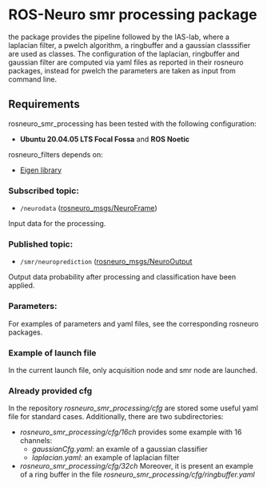 # ROS-Neuro smr processing package
the package provides the pipeline followed by the IAS-lab, where a laplacian filter, a pwelch algorithm, a ringbuffer and a gaussian classsifier are used as classes. The configuration of the laplacian, ringbuffer and gaussian filter are computed via yaml files as reported in their rosneuro packages, instead for pwelch the parameters are taken as input from command line.

## Requirements
rosneuro_smr_processing has been tested with the following configuration:
- **Ubuntu 20.04.05 LTS Focal Fossa** and **ROS Noetic**

rosneuro_filters depends on:
- [Eigen library](https://eigen.tuxfamily.org/index.php?title=Main_Page)

### Subscribed topic:
- ```/neurodata``` ([rosneuro_msgs/NeuroFrame](https://github.com/rosneuro/rosneuro_msgs))

Input data for the processing.
  
### Published topic:
- ```/smr/neuroprediction``` ([rosneuro_msgs/NeuroOutput](https://github.com/rosneuro/rosneuro_msgs) 

Output data probability after processing and classification have been applied.

### Parameters:
For examples of parameters and yaml files, see the corresponding rosneuro packages.

### Example of launch file
In the current launch file, only acquisition node and smr node are launched.

### Already provided cfg
In the repository *rosneuro_smr_processing/cfg* are stored some useful yaml file for standard cases. Additionally, there are two subdirectories:
- *rosneuro_smr_processing/cfg/16ch* provides some example with 16 channels:
    - *gaussianCfg.yaml*: an examle of a gaussian classifier
    - *laplacian.yaml*: an example of laplacian filter
- *rosneuro_smr_processing/cfg/32ch*
Moreover, it is present an example of a ring buffer in the file *rosneuro_smr_processing/cfg/ringbuffer.yaml*


